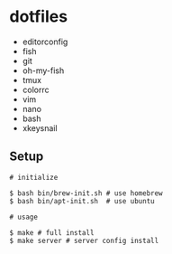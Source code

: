# dotfiles

* editorconfig
* fish
* git
* oh-my-fish
* tmux
* colorrc
* vim
* nano
* bash
* xkeysnail

## Setup

```
# initialize

$ bash bin/brew-init.sh # use homebrew
$ bash bin/apt-init.sh  # use ubuntu

# usage

$ make # full install
$ make server # server config install
```
